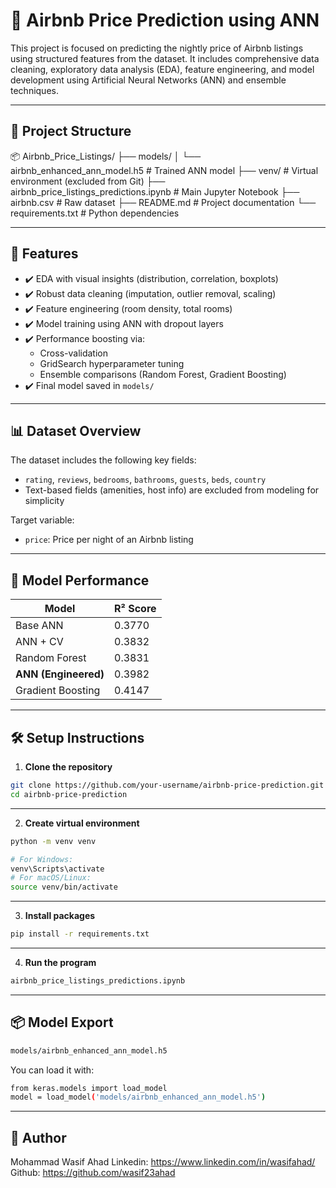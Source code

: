 # 🏡 Airbnb Price Prediction using ANN

This project is focused on predicting the nightly price of Airbnb listings using structured features from the dataset. It includes comprehensive data cleaning, exploratory data analysis (EDA), feature engineering, and model development using Artificial Neural Networks (ANN) and ensemble techniques.

---

## 📁 Project Structure

📦 Airbnb_Price_Listings/
├── models/
│ └── airbnb_enhanced_ann_model.h5 # Trained ANN model
├── venv/ # Virtual environment (excluded from Git)
├── airbnb_price_listings_predictions.ipynb # Main Jupyter Notebook
├── airbnb.csv # Raw dataset
├── README.md # Project documentation
└── requirements.txt # Python dependencies


---

## 🚀 Features

- ✔️ EDA with visual insights (distribution, correlation, boxplots)
- ✔️ Robust data cleaning (imputation, outlier removal, scaling)
- ✔️ Feature engineering (room density, total rooms)
- ✔️ Model training using ANN with dropout layers
- ✔️ Performance boosting via:
  - Cross-validation
  - GridSearch hyperparameter tuning
  - Ensemble comparisons (Random Forest, Gradient Boosting)
- ✔️ Final model saved in `models/`

---

## 📊 Dataset Overview

The dataset includes the following key fields:
- `rating`, `reviews`, `bedrooms`, `bathrooms`, `guests`, `beds`, `country`
- Text-based fields (amenities, host info) are excluded from modeling for simplicity

Target variable:  
- `price`: Price per night of an Airbnb listing

---

## 🧠 Model Performance

| Model                  | R² Score |
|------------------------|----------|
| Base ANN               | 0.3770   |
| ANN + CV               | 0.3832   |
| Random Forest          | 0.3831   |
| **ANN (Engineered)**   | 0.3982   |
| Gradient Boosting      | 0.4147   | 

---

## 🛠️ Setup Instructions

1. **Clone the repository**

```bash
git clone https://github.com/your-username/airbnb-price-prediction.git
cd airbnb-price-prediction

```

---

2. **Create virtual environment**
```bash
python -m venv venv

# For Windows:
venv\Scripts\activate
# For macOS/Linux:
source venv/bin/activate
```

---

3. **Install packages** 

```bash
pip install -r requirements.txt

```

---

4. **Run the program**

```bash
airbnb_price_listings_predictions.ipynb
```

---

## 📦 Model Export
 ```bash
models/airbnb_enhanced_ann_model.h5

 ```
You can load it with:
```bash
from keras.models import load_model
model = load_model('models/airbnb_enhanced_ann_model.h5')
```

---

## 📌 Author

Mohammad Wasif Ahad
Linkedin: https://www.linkedin.com/in/wasifahad/
Github: https://github.com/wasif23ahad





 
